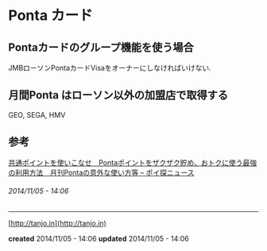 # Ponta カード

## Pontaカードのグループ機能を使う場合
JMBローソンPontaカードVisaをオーナーにしなければいけない.

## 月間Ponta はローソン以外の加盟店で取得する

GEO, SEGA, HMV

## 参考

[共通ポイントを使いこなせ　Pontaポイントをザクザク貯め、おトクに使う最強の利用方法　月刊Pontaの意外な使い方等 – ポイ探ニュース](http://www.poitan.jp/archives/6928)

###### *2014/11/05 - 14:06*

---

[http://tanjo.in](http://tanjo.in)

**created** 2014/11/05 - 14:06
**updated** 2014/11/05 - 14:06
